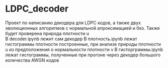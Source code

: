 # LDPC_decoder
Проект по написанию декодера для LDPC кодов, а также двух эволюционных алгоритмов с нормальной апроксимацией и без. Также будет проверена природа плотности u   
В decoder.ipynb лежит сам декодер
В плотность.ipynb лежат гистограммы плотности построенные, при анализе природы плотности u из предположения о нормальности плотности v
В гисторграммы.ipynb лежат гистограммы, полученные при прогоне через декодер большого количества AWGN кодов

